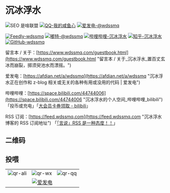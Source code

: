 # 沉冰浮水

<p><img src="https://img.shields.io/badge/-SEO%20%E6%98%AF%E5%95%A5%E8%81%94%E7%9B%9F-yellowgreen" alt="SEO 是啥联盟"> <a href="https://jq.qq.com/?_wv=1027&amp;k=1Vdo2rUM" title="QQ-我的咸鱼心"><img src="https://img.shields.io/badge/QQ-%E6%88%91%E7%9A%84%E5%92%B8%E9%B1%BC%E5%BF%83-0086F9" alt="QQ-我的咸鱼心"></a> <a href="https://afdian.net/a/wdssmq" title="爱发电-@wdssmq"><img src="https://img.shields.io/badge/%E7%88%B1%E5%8F%91%E7%94%B5-%40wdssmq-blueviolet" alt="爱发电-@wdssmq"></a> </p>

<p> <a href="https://feedly.com/i/subscription/feed%2Fhttps%3A%2F%2Fwww.wdssmq.com%2Ffeed.php" title="Feedly-wdssmq"><img src="https://img.shields.io/badge/dynamic/json?style=social&amp;label=Feedly&amp;query=%24.data.totalSubs&amp;url=https%3A%2F%2Fapi.spencerwoo.com%2Fsubstats%2F%3Fsource%3Dfeedly%26queryKey%3Dhttps%3A%2F%2Fwww.wdssmq.com%2Ffeed.php&amp;color=2bb24c&amp;logo=feedly" alt="Feedly-wdssmq"></a> <a href="https://wxw.moe/users/wdssmq" title="嘟特-@wdssmq"><img src="https://img.shields.io/mastodon/follow/142218?style=social&amp;label=%E5%98%9F%E7%89%B9&amp;domain=https%3A%2F%2Fwxw.moe%2F" alt="嘟特-@wdssmq"></a> <a href="https://space.bilibili.com/44744006" title="哔哩哔哩-沉冰浮水"><img src="https://img.shields.io/badge/dynamic/json?style=social&amp;label=%E5%93%94%E5%93%A9%E5%93%94%E5%93%A9&amp;query=count&amp;url=https%3A%2F%2Fapi.swo.moe%2Fstats%2Fbilibili%2F44744006&amp;color=FE7398&amp;logo=bilibili" alt="哔哩哔哩-沉冰浮水"></a> <a href="https://afdian.net/a/wdssmq" title="知乎-沉冰浮水"><img src="https://img.shields.io/badge/dynamic/json?style=social&amp;label=%E7%9F%A5%E4%B9%8E&amp;query=count&amp;url=https%3A%2F%2Fapi.swo.moe%2Fstats%2Fzhihu%2Fwdssmq&amp;color=0084ff&amp;logo=zhihu" alt="知乎-沉冰浮水"></a> <a href="https://github.com/wdssmq" title="GitHub-wdssmq"><img src="https://img.shields.io/github/followers/wdssmq?style=social&amp;label=GitHub" alt="GitHub-wdssmq"></a></p>

留言本 / 关于：[https://www.wdssmq.com/guestbook.html](https://www.wdssmq.com/guestbook.html "留言本 / 关于\_沉冰浮水\_置百丈玄冰而崩裂，掷须臾池水而漂摇。")

爱发电：[https://afdian.net/a/wdssmq](https://afdian.net/a/wdssmq "沉冰浮水正在创作和 z-blog 相关或无关的各种有用或没用的代码 | 爱发电")

哔哩哔哩：[https://space.bilibili.com/44744006](https://space.bilibili.com/44744006 "沉冰浮水的个人空间\_哔哩哔哩\_bilibili")「投币或充电」「[大会员卡券领取 - bilibili](https://account.bilibili.com/account/big/myPackage "大会员卡券领取 - bilibili")」

RSS 订阅：[https://feed.wdssmq.com](https://feed.wdssmq.com "沉冰浮水博客的 RSS 订阅地址") 「[「言说」RSS 是一种态度！！](https://www.wdssmq.com/post/20201231613.html "「言说」RSS 是一种态度！！")」


<!-- ## JSON -->

<!-- https://raw.githubusercontent.com/wdssmq/about/main/about.json -->

## 二维码
## 投喂

<table>
  <tr>
    <td>
      <img
        src="https://fastly.jsdelivr.net/gh/wdssmq/wdssmq@main/doc/qr-ali.png"
        alt="qr-ali"
        title="qr-ali"
      />
    </td>
    <td>
      <img
        src="https://fastly.jsdelivr.net/gh/wdssmq/wdssmq@main/doc/qr-wx.png"
        alt="qr-wx"
        title="qr-wx"
      />
    </td>
    <td>
      <img
        src="https://fastly.jsdelivr.net/gh/wdssmq/wdssmq@main/doc/qr-qq.png"
        alt="qr-qq"
        title="qr-qq"
      />
    </td>
  </tr>
  <tr>
    <td align="center" colspan="3">
      <a
        target="_blank"
        href="https://afdian.net/@wdssmq"
        title="沉冰浮水正在创作和 z-blog 相关或无关的各种有用或没用的代码 | 爱发电"
        ><img
          src="https://fastly.jsdelivr.net/gh/wdssmq/wdssmq@main/doc/afdian.png"
          alt="爱发电"
      /></a>
    </td>
  </tr>
</table>

<!-- ↓↓ 2023-06-28 ↓↓ -->

<!-- 838 / 3 = 279 -->

<!--
```md

![qr-ali](https://fastly.jsdelivr.net/gh/wdssmq/wdssmq@main/doc/qr-ali.png "qr-ali")
![qr-wx](https://fastly.jsdelivr.net/gh/wdssmq/wdssmq@main/doc/qr-wx.png "qr-wx")
![qr-qq](https://fastly.jsdelivr.net/gh/wdssmq/wdssmq@main/doc/qr-qq.png "qr-qq")

```
-->

<!--
```html

<img src="https://fastly.jsdelivr.net/gh/wdssmq/wdssmq@main/doc/qr-ali.png" alt="qr-ali" title="qr-ali">
<img src="https://fastly.jsdelivr.net/gh/wdssmq/wdssmq@main/doc/qr-wx.png" alt="qr-wx" title="qr-wx">
<img src="https://fastly.jsdelivr.net/gh/wdssmq/wdssmq@main/doc/qr-qq.png" alt="qr-qq" title="qr-qq">

```
-->

<!-- ↑↑ 2023-06-28 ↑↑ -->
